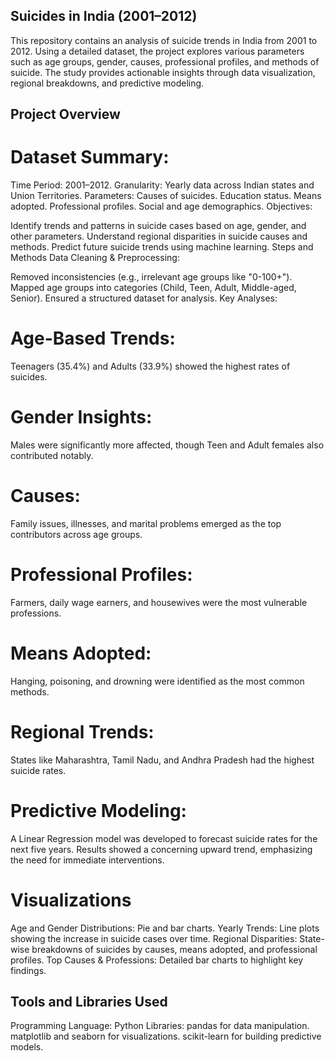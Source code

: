 ## Suicides in India (2001–2012)
This repository contains an analysis of suicide trends in India from 2001 to 2012. Using a detailed dataset, the project explores various parameters such as age groups, gender, causes, professional profiles, and methods of suicide. The study provides actionable insights through data visualization, regional breakdowns, and predictive modeling.

## Project Overview
# Dataset Summary:

Time Period: 2001–2012.
Granularity: Yearly data across Indian states and Union Territories.
Parameters:
Causes of suicides.
Education status.
Means adopted.
Professional profiles.
Social and age demographics.
Objectives:

Identify trends and patterns in suicide cases based on age, gender, and other parameters.
Understand regional disparities in suicide causes and methods.
Predict future suicide trends using machine learning.
Steps and Methods
Data Cleaning & Preprocessing:

Removed inconsistencies (e.g., irrelevant age groups like "0-100+").
Mapped age groups into categories (Child, Teen, Adult, Middle-aged, Senior).
Ensured a structured dataset for analysis.
Key Analyses:

# Age-Based Trends: 
Teenagers (35.4%) and Adults (33.9%) showed the highest rates of suicides.
# Gender Insights: 
Males were significantly more affected, though Teen and Adult females also contributed notably.
# Causes: 
Family issues, illnesses, and marital problems emerged as the top contributors across age groups.
# Professional Profiles: 
Farmers, daily wage earners, and housewives were the most vulnerable professions.
# Means Adopted: 
Hanging, poisoning, and drowning were identified as the most common methods.
# Regional Trends: 
States like Maharashtra, Tamil Nadu, and Andhra Pradesh had the highest suicide rates.

# Predictive Modeling:

A Linear Regression model was developed to forecast suicide rates for the next five years.
Results showed a concerning upward trend, emphasizing the need for immediate interventions.
# Visualizations
Age and Gender Distributions: Pie and bar charts.
Yearly Trends: Line plots showing the increase in suicide cases over time.
Regional Disparities: State-wise breakdowns of suicides by causes, means adopted, and professional profiles.
Top Causes & Professions: Detailed bar charts to highlight key findings.
## Tools and Libraries Used
Programming Language: Python
Libraries:
pandas for data manipulation.
matplotlib and seaborn for visualizations.
scikit-learn for building predictive models.

